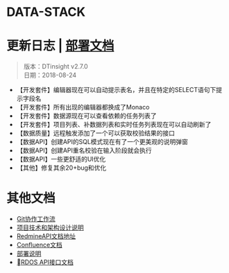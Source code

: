 # DATA-STACK 


# 更新日志 | [部署文档](./Deploy.md)
 > 版本：DTinsight v2.7.0 <br>
 > 日期：2018-08-24

- 【开发套件】编辑器现在可以自动提示表名，并且在特定的SELECT语句下提示字段名
- 【开发套件】所有出现的编辑器都换成了Monaco
- 【开发套件】数据源现在可以查看依赖的任务列表了
- 【开发套件】项目列表、补数据列表和实时任务列表现在可以自动刷新了
- 【数据质量】远程触发添加了一个可以获取校验结果的接口
- 【数据API】创建API的SQL模式现在有了一个更美观的说明弹窗
- 【数据API】创建API重名校验在输入阶段就会执行
- 【数据API】一些更舒适的UI优化
- 【其他】修复其余20+bug和优化


# 其他文档
- [Git协作工作流](http://git.dtstack.cn/ziv/data-stack-web/wikis/gitflow)
- [项目技术和架构设计说明
](http://git.dtstack.cn/ziv/data-stack-web/wikis/Development)
- [RedmineAPI文档地址](http://redmine.prod.dtstack.cn/projects/rdos)
- [Confluence文档](http://confluence.dev.dtstack.cn/display/RDOS/RD-OS)
- [部署说明](http://git.dtstack.cn/ziv/data-stack-web/wikis/deploy)
- [RDOS API接口文档](http://git.dtstack.cn/dtstack/rdos-docs)


